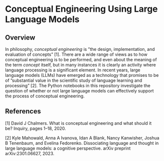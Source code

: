 
# Conceptual Engineering Using Large Language Models

## Overview
In philosophy, *conceptual engineering* is ”the design, implementation, and evaluation of
concepts” [1]. There are a wide range of views as to how conceptual engineering is to be performed, and even about the meaning of the term *concept* itself, but in many instances it is clearly an activity where language processing is a significant element. In recent years, large language models
(LLMs) have emerged as a technology that promises to be of ”substantial value in the
scientific study of language learning and processing” [2]. The Python notebooks in this repository investigate the question of whether or not large language models can effectively support the process of conceptual engineering.

## References

[1] David J Chalmers. What is conceptual engineering and what should it be? Inquiry, pages 1–18, 2020.

[2] Kyle Mahowald, Anna A Ivanova, Idan A Blank, Nancy Kanwisher, Joshua B Tenenbaum, and Evelina
Fedorenko. Dissociating language and thought in large language models: a cognitive perspective. arXiv preprint arXiv:2301.06627, 2023.
